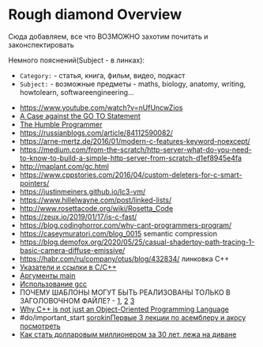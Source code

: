 # Rough diamond Overview

Сюда добавляем, все что ВОЗМОЖНО захотим почитать и законспектировать

Немного пояснений(Subject - в линках):
-  `Category:` - статья, книга, фильм, видео, подкаст
-   `Subject:` - возможные предметы - maths, biology, anatomy, writing, howtolearn, softwareengineering...

* https://www.youtube.com/watch?v=nUfUncwZios
* [A Case against the GO TO Statement](https://www.cs.utexas.edu/users/EWD/transcriptions/EWD02xx/EWD215.html)
* [The Humble Programmer](https://www.cs.utexas.edu/~EWD/transcriptions/EWD03xx/EWD340.html)
* https://russianblogs.com/article/84112590082/
* https://arne-mertz.de/2016/01/modern-c-features-keyword-noexcept/
* https://medium.com/from-the-scratch/http-server-what-do-you-need-to-know-to-build-a-simple-http-server-from-scratch-d1ef8945e4fa
* http://maplant.com/gc.html
* https://www.cppstories.com/2016/04/custom-deleters-for-c-smart-pointers/
* https://justinmeiners.github.io/lc3-vm/
* https://www.hillelwayne.com/post/linked-lists/
* http://www.rosettacode.org/wiki/Rosetta_Code
* https://zeux.io/2019/01/17/is-c-fast/
* https://blog.codinghorror.com/why-cant-programmers-program/
* https://caseymuratori.com/blog_0015 semantic compression
* https://blog.demofox.org/2020/05/25/casual-shadertoy-path-tracing-1-basic-camera-diffuse-emissive/
* https://habr.com/ru/company/otus/blog/432834/ линковка C++
* [Указатели и ссылки в C/C++](http://chernyy.ru/blog/2010/04/19/pointers-and-references-in-c-and-cpp)
* [Аргументы main](https://ru.stackoverflow.com/questions/227712/Для-чего-в-main-int-argc-char-argv)
* [Использование gcc](http://staff.mmcs.sfedu.ru/~ulysses/IT/C++/using_gcc.html)
* ПОЧЕМУ ШАБЛОНЫ МОГУТ БЫТЬ РЕАЛИЗОВАНЫ ТОЛЬКО В ЗАГОЛОВОЧНОМ ФАЙЛЕ? - [1](https://web-answers.ru/c/pochemu-shablony-mogut-byt-realizovany-tolko-v.html), [2](https://stackoverflow.com/questions/495021/why-can-templates-only-be-implemented-in-the-header-file) [3](https://isocpp.org/wiki/faq/templates\#templates-defn-vs-decl)
* [Why C++ is not just an Object-Oriented Programming Language](https://www.stroustrup.com/oopsla.pdf)
* #do/important_start [sorokin](https://lejabque.github.io/cpp-notes/print.html)[Первые 3 лекции по асемблеру и акосу посмотреть](https://www.youtube.com/playlist?list=PLd7QXkfmSY7a2zw_PVPn7vKs9F9BG6Pd4)
* [Как стать долларовым миллионером за 30 лет, лежа на диване](https://habr.com/ru/post/500754/)